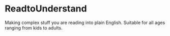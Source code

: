# ReadtoUnderstand
Making complex stuff you are reading into plain English. Suitable for all ages ranging from kids to adults.
